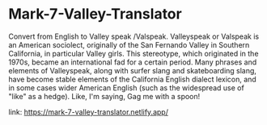# Mark-7-Valley-Translator

Convert from English to Valley speak /Valspeak. Valleyspeak or Valspeak is an American sociolect, originally of the San Fernando Valley in Southern California, in particular Valley girls. This stereotype, which originated in the 1970s, became an international fad for a certain period. Many phrases and elements of Valleyspeak, along with surfer slang and skateboarding slang, have become stable elements of the California English dialect lexicon, and in some cases wider American English (such as the widespread use of "like" as a hedge). Like, I'm saying, Gag me with a spoon!

link: https://mark-7-valley-translator.netlify.app/
